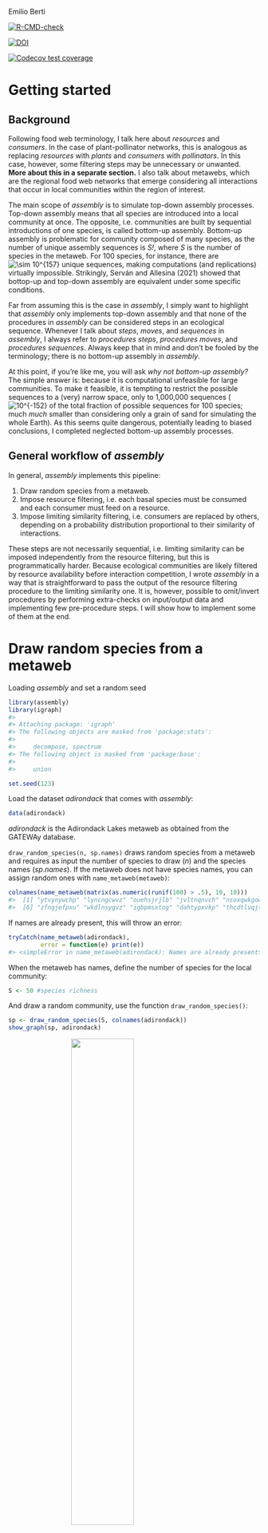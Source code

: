 Emilio Berti

<!-- badges: start -->

[![R-CMD-check](https://github.com/emilio-berti/assembly/workflows/R-CMD-check/badge.svg)](https://github.com/emilio-berti/assembly/actions)

[![DOI](https://zenodo.org/badge/454057297.svg)](https://zenodo.org/badge/latestdoi/454057297)

[![Codecov test
coverage](https://codecov.io/gh/emilio-berti/assembly/branch/master/graph/badge.svg)](https://codecov.io/gh/emilio-berti/assembly?branch=master)
<!-- badges: end -->

# Getting started

## Background

Following food web terminology, I talk here about *resources* and
*consumers*. In the case of plant-pollinator networks, this is analogous
as replacing *resources* with *plants* and *consumers* with
*pollinators*. In this case, however, some filtering steps may be
unnecessary or unwanted. **More about this in a separate section.** I
also talk about metawebs, which are the regional food web networks that
emerge considering all interactions that occur in local communities
within the region of interest.

The main scope of *assembly* is to simulate top-down assembly processes.
Top-down assembly means that all species are introduced into a local
community at once. The opposite, i.e. communities are built by
sequential introductions of one species, is called bottom-up assembly.
Bottom-up assembly is problematic for community composed of many
species, as the number of unique assembly sequences is *S!*, where *S*
is the number of species in the metaweb. For 100 species, for instance,
there are
![\\sim 10^{157}](https://latex.codecogs.com/png.image?%5Cdpi%7B110%7D&space;%5Cbg_white&space;%5Csim%2010%5E%7B157%7D "\sim 10^{157}")
unique sequences, making computations (and replications) virtually
impossible. Strikingly, Serván and Allesina (2021) showed that bottop-up
and top-down assembly are equivalent under some specific conditions.

Far from assuming this is the case in *assembly*, I simply want to
highlight that *assembly* only implements top-down assembly and that
none of the procedures in *assembly* can be considered steps in an
ecological sequence. Whenever I talk about *steps*, *moves*, and
*sequences* in *assembly*, I always refer to *procedures steps*,
*procedures moves*, and *procedures sequences*. Always keep that in mind
and don’t be fooled by the terminology; there is no bottom-up assembly
in *assembly*.

At this point, if you’re like me, you will ask *why not bottom-up
assembly?* The simple answer is: because it is computational unfeasible
for large communities. To make it feasible, it is tempting to restrict
the possible sequences to a (very) narrow space, only to 1,000,000
sequences
(![10^{-152}](https://latex.codecogs.com/png.image?%5Cdpi%7B110%7D&space;%5Cbg_white&space;10%5E%7B-152%7D "10^{-152}")
of the total fraction of possible sequences for 100 species; much *much*
smaller than considering only a grain of sand for simulating the whole
Earth). As this seems quite dangerous, potentially leading to biased
conclusions, I completed neglected bottom-up assembly processes.

## General workflow of *assembly*

In general, *assembly* implements this pipeline:

1.  Draw random species from a metaweb.
2.  Impose resource filtering, i.e. each basal species must be consumed
    and each consumer must feed on a resource.
3.  Impose limiting similarity filtering, i.e. consumers are replaced by
    others, depending on a probability distribution proportional to
    their similarity of interactions.

These steps are not necessarily sequential, i.e. limiting similarity can
be imposed independently from the resource filtering, but this is
programmatically harder. Because ecological communities are likely
filtered by resource availability before interaction competition, I
wrote *assembly* in a way that is straightforward to pass the output of
the resource filtering procedure to the limiting similarity one. It is,
however, possible to omit/invert procedures by performing extra-checks
on input/output data and implementing few pre-procedure steps. I will
show how to implement some of them at the end.

# Draw random species from a metaweb

Loading *assembly* and set a random seed

``` r
library(assembly)
library(igraph)
#> 
#> Attaching package: 'igraph'
#> The following objects are masked from 'package:stats':
#> 
#>     decompose, spectrum
#> The following object is masked from 'package:base':
#> 
#>     union

set.seed(123)
```

Load the dataset *adirondack* that comes with *assembly*:

``` r
data(adirondack)
```

*adirondack* is the Adirondack Lakes metaweb as obtained from the
GATEWAy database.

`draw_random_species(n, sp.names)` draws random species from a metaweb
and requires as input the number of species to draw (*n*) and the
species names (*sp.names*). If the metaweb does not have species names,
you can assign random ones with `name_metaweb(metaweb)`:

``` r
colnames(name_metaweb(matrix(as.numeric(runif(100) > .5), 10, 10)))
#>  [1] "ytvynywchp" "lyncngcwvz" "ouehsjrjlb" "jvltnqnvch" "nsoxqwkgow"
#>  [6] "zfngjefpxu" "wkdlnsygvz" "igbpmsxtog" "dahtypxvkp" "thcdtlvqjt"
```

If names are already present, this will throw an error:

``` r
tryCatch(name_metaweb(adirondack),
         error = function(e) print(e))
#> <simpleError in name_metaweb(adirondack): Names are already present>
```

When the metaweb has names, define the number of species for the local
community:

``` r
S <- 50 #species richness
```

And draw a random community, use the function `draw_random_species()`:

``` r
sp <- draw_random_species(S, colnames(adirondack))
show_graph(sp, adirondack)
```

<img src="man/figures/README-random-1.png" width="50%" style="display: block; margin: auto;" />

## Hidden functions

There are several hidden functions in *assembly*. The reason there are
hidden functions is because there is no need to call them directly.
Hidden functions can be accessed by prefixing the `assembly:::` (three
colon, not two). All hidden functions start with a dot `.`,
e.g. `assembly:::.basals()`.

In general, you should not be bothered by hidden functions and should
not call them directly, unless you have a good understanding of how they
operate. Nevertheless, I summarize them for clarity.

`assembly:::.basals()` get all basal species in the metaweb, and is
equivalent to subset the names of the metaweb where
`colSums(metaweb) == 0`:

``` r
identical(
  sort(intersect(assembly:::.basals(adirondack), sp)),
  sort(intersect(colnames(adirondack)[colSums(adirondack) == 0], sp))
)
#> [1] TRUE
```

`assembly:::.consumers()` and `assembly:::.top()` return the consumers
and top consumers of the metaweb, respectively.

`assembly:::.find_isolated()` returns the species that are isolated in
the local community:

``` r
assembly:::.find_isolated(sp, adirondack)
#> [1] "Halotheca sp."             "Conochiloides hippocrepis"
#> [3] "Keratella serrulata"       "Ceriodaphnia quadrangula" 
#> [5] "Polyarthra euryptera"      "Lepadella triptera"       
#> [7] "Prosopium cylindraceum"    "Catostomus catostomus"
```

`assembly:::.find_replacements()` find suitable replacement for the
isolated species:

``` r
assembly:::.find_replacements(sp,
                              assembly:::.find_isolated(sp, adirondack),
                              adirondack,
                              keep.n.basal = TRUE)
#> [1] "Ploesoma hudsoni"            "fish fry"                   
#> [3] "Salmo rutta"                 "Conochiloides unicornis"    
#> [5] "Keratella crassa"            "Coregonus artedii"          
#> [7] "Salvelinus fontinalis small" "Chroococcus sp."
```

If *keep.n.basal* is TRUE (default = FALSE), then the original number of
basal species will not change.

`assembly:::.move()` performs a move in the limiting similarity
procedure (more about this later):

``` r
tryCatch(assembly:::.move(sp, adirondack, t = 1),
         error = function(e) print(e))
#>  [1] "Cosmarium sp."               "Alona costata"              
#>  [3] "Anabaena flos-aquae"         "Fragilaria sp."             
#>  [5] "Holopedium gibberum"         "Quadrigula closterioides"   
#>  [7] "Crucigenia quadrata"         "Chlamydomonas sp."          
#>  [9] "Chrysosphaerella longispina" "Euchlanis sp."              
#> [11] "Arthrodesmus octocornis"     "Euglena acus"               
#> [13] "Halotheca sp."               "Cyclops scutifer"           
#> [15] "Polyarthra major"            "Staurastrum megacanthum"    
#> [17] "Conochiloides hippocrepis"   "Scenedesmus sp."            
#> [19] "Crucigenia crucifera"        "Bosmina longirostris"       
#> [21] "Ascomorpha ecaudis"          "Sida crystallina"           
#> [23] "Pediastrum tetras"           "Rhinichthys atratulus"      
#> [25] "Schroederia setigera"        "Dinobryon sp."              
#> [27] "Cocconeia sp."               "Euastrum sp."               
#> [29] "Fragilaria crotonensis"      "Sphaerocystis schroeteri"   
#> [31] "Peridinium wisconsinense"    "Keratella serrulata"        
#> [33] "Ceriodaphnia quadrangula"    "Oncorhynchus mykiss"        
#> [35] "Daphnia galeata"             "Polyarthra euryptera"       
#> [37] "Micropterus salmoides"       "Peridinium limbatum"        
#> [39] "Microsystis sp."             "Pimephales promelas"        
#> [41] "Lepadella triptera"          "Tropocyclops prasinus"      
#> [43] "Peridinium inconspicuum"     "Carteria sp."               
#> [45] "Prosopium cylindraceum"      "Tabellaria flocculosa"      
#> [47] "Aphanothece sp."             "Diatoma sp."                
#> [49] "Catostomus catostomus"       "Micrasterias sp."
```

This call to `assembly:::.move()` fails because isolated species are
detected in the input. This is a desired property of the function,
i.e. it fails when there is an unexpected behavior. All hidden functions
have some kind of behavior-check, which is a safety net to assure the
code is doing what you asked for.

Finally, `assembly:::.components()` returns the number of connected
components in the graph of the local community:

``` r
assembly:::.components(sp, adirondack)
#> [1] 5
```

Usually, a proper food web has only one component, i.e. all species are
connected by a path. Having more than one component means that the food
web is actually made of several disconnected communities. In the case
above, it also means that at least one of this disconnected communities
is composed of only one isolated species.

# Resource filtering

To impose the resource filtering, call the function
`resource_filtering()`. This takes as input the species names
(*sp.names*), the metaweb (*metaweb*), and an optional argument
*keep.n.basal* to specify weather the original number of basal species
should be kept constant (default = `FALSE`). **NOTE this may not be
implemented correctly**

Behind the curtain, `resource_filtering()` calls the hidden functions as
a way to compress code and make it consistent. That’s why you shouldn’t
bother too much about hidden functions: they’re there because they’re
useful in the development of the package, rather than for your usage. If
they’re useful for you and you understand how they work, use them.

``` r
sp_resource <- resource_filtering(sp, adirondack, keep.n.basal = TRUE)
show_graph(sp_resource, adirondack)
```

<img src="man/figures/README-resource-1.png" width="50%" style="display: block; margin: auto;" />

Now the local community is fully connected, i.e. basal species always
have a consumer and consumers always have an available resource. It’s
possible to check this manually calling the hidden functions and working
on the adjacency matrix of the local community:

``` r
bas <- intersect(sp_resource, assembly:::.basals(adirondack))
cons <- intersect(sp_resource, assembly:::.consumers(adirondack))
all(rowSums(adirondack[bas, cons]) > 0)
#> [1] TRUE
all(colSums(adirondack[union(bas, cons), cons]) > 0)
#> [1] TRUE
```

Usually you don’t need to perform these checks, as I implemented them
within `resource_filtering()`. I also implemented a check for
disconnected components, to make sure that the resulting community has
no isolated species and only one actual community.

Bonus: because of these checks, now it is safe to perform a move of the
limiting similarity procedure:

``` r
assembly:::.move(sp_resource, adirondack, t = 1)
#>  [1] "Cosmarium sp."               "Alona costata"              
#>  [3] "Anabaena flos-aquae"         "Fragilaria sp."             
#>  [5] "Holopedium gibberum"         "Quadrigula closterioides"   
#>  [7] "Crucigenia quadrata"         "Chlamydomonas sp."          
#>  [9] "Chrysosphaerella longispina" "Euchlanis sp."              
#> [11] "Arthrodesmus octocornis"     "Euglena acus"               
#> [13] "Cyclops scutifer"            "Polyarthra major"           
#> [15] "Staurastrum megacanthum"     "Scenedesmus sp."            
#> [17] "Crucigenia crucifera"        "Bosmina longirostris"       
#> [19] "Ascomorpha ecaudis"          "Sida crystallina"           
#> [21] "Pediastrum tetras"           "Rhinichthys atratulus"      
#> [23] "Schroederia setigera"        "Dinobryon sp."              
#> [25] "Cocconeia sp."               "Euastrum sp."               
#> [27] "Fragilaria crotonensis"      "Sphaerocystis schroeteri"   
#> [29] "Peridinium wisconsinense"    "Oncorhynchus mykiss"        
#> [31] "Daphnia galeata"             "Micropterus salmoides"      
#> [33] "Peridinium limbatum"         "Microsystis sp."            
#> [35] "Pimephales promelas"         "Tropocyclops prasinus"      
#> [37] "Peridinium inconspicuum"     "Carteria sp."               
#> [39] "Tabellaria flocculosa"       "Aphanothece sp."            
#> [41] "Diatoma sp."                 "Micrasterias sp."           
#> [43] "Salmo rutta"                 "Kelicottia bostoniensis"    
#> [45] "fish fry"                    "Rhizosolenia eriensis"      
#> [47] "Diaptomus minutus"           "Colletheca mutabilis"       
#> [49] "Lepomis gibbosus"            "Keratella taurocephala"
```

# Limiting similarity filtering

The limiting similarity filtering is a series of individuals moves. Each
move is composed of three steps:

1.  A metric
    (![J](https://latex.codecogs.com/png.image?%5Cdpi%7B110%7D&space;%5Cbg_white&space;J "J"))
    representing the similarity of interaction is calculated for each
    species in the community.
2.  One species is removed with probability proportional to their
    ![J](https://latex.codecogs.com/png.image?%5Cdpi%7B110%7D&space;%5Cbg_white&space;J "J").
3.  The species removed is replaced by another species selected at
    random from the metaweb.

Each move can then be accepted of discarded based on a probabilistic
acceptance criterion, the Metropolis-Hasting algorithm (see below for
details). If the move is accepted, the new community will differ from
the starting one only in the removed/replaced species. If the move is
discarded, the new community is identical to the starting one. Each move
takes as input the community of the previous move (or the initial
community for the first move) and returns as output the new community
(or the original one).

The limiting similarity procedure is simply a series of moves (accepted
or not). The starting community for the limiting similarity procedure is
usually a community that has undergone already a resource filtering,
imposing thus that trophic competition comes after resource
availability. However, it is possible to skip the resource filtering
step; the only requirement of the starting community for the limiting
similarity filtering is that it does not have isolated species and has
only one connected components.

To impose the limiting similariy filtering, call the function
`similarity_filtering()`. This function requires the species names as
input (*sp.names*), the metaweb (*metaweb*), the argument *t* (default =
0), which is the temperature of the Metropolis-Hastings algorithm, and
*max.iter* (default = 1,000), which is the maximum number of moves
allowed.

``` r
sp_sim <- similarity_filtering(sp_resource, adirondack, t = 1, max.iter = 10)
show_graph(sp_sim, adirondack)
```

<img src="man/figures/README-limiting-1.png" width="50%" style="display: block; margin: auto;" />

## Metropolis-Hasting algorithm

To accept a move, it must pass a Metropolis-Hasting algorithm. If the
similarity of the new community is lower than the similarity of the old
one, the move is always accepted. When the new similarity is higher than
the old similarity, the move is accepted if:

![
exp \\left\[ \\left( 1 - \\frac{similarity\_{new}}{similarity\_{old}} \\right) \\frac{1}{t} \\right\]\> \\mathcal{U}(0, 1)
](https://latex.codecogs.com/png.image?%5Cdpi%7B110%7D&space;%5Cbg_white&space;%0Aexp%20%5Cleft%5B%20%5Cleft%28%201%20-%20%5Cfrac%7Bsimilarity_%7Bnew%7D%7D%7Bsimilarity_%7Bold%7D%7D%20%5Cright%29%20%5Cfrac%7B1%7D%7Bt%7D%20%5Cright%5D%3E%20%5Cmathcal%7BU%7D%280%2C%201%29%0A "
exp \left[ \left( 1 - \frac{similarity_{new}}{similarity_{old}} \right) \frac{1}{t} \right]> \mathcal{U}(0, 1)
")

This means that, even when the new similarity is higher than the old one
and the new community has species with increased similarity of
interaction, the move can still be accepted as valid depending on a
probability density function. The probability of acceptance depends on
how much the new similarity is higher than the old one and by the
temperature parameter *t*. For increasing *t*, it is more likely to
accept a non-favorable move:

``` r
temp <- 10 ^ seq(-2, 1, by = .1)
ratio <- 10 ^ seq(-1, 2, by = .1)

move <- rep(NA, length(temp) * length(ratio))
i <- 1
for (t in temp){
  for (x in ratio) {
    move[i] <- metropolis.hastings(1, x, t)
    i <- i + 1
  }
}

d <- data.frame(Temp = rep(temp, each = length(ratio)),
                Ratio = rep(ratio, length(temp)),
                Move = as.numeric(move))
cols <- colorRampPalette(c("steelblue", "tomato"))
cols <- cols(length(unique(d$Temp)))
pal <- adjustcolor(cols, alpha.f = .2)
pal <- pal[sapply(d$Temp, \(x) which(unique(d$Temp) == x))]
plot(log10(d$Ratio), jitter(d$Move, factor = .2), 
     xlab = "Similiarity ratio (new / old)",
     ylab = "Accepted move",
     col = pal, pch = 20, frame = FALSE)
for (t in unique(d$Temp)) {
  x <- log10(d$Ratio[d$Temp == t])
  y <- d$Move[d$Temp == t]
  fit <- loess(y ~ x)
  lines(fit$x, fit$fitted, col = cols[which(unique(d$Temp) == t)])
}
legend(-1, .7, legend = seq(-2, 1, by = .5), 
       fill = colorRampPalette(c("steelblue", "tomato"))(7),
       title = "log10(t)")
```

<img src="man/figures/README-metro-1.png" width="80%" style="display: block; margin: auto;" />

The reason to include this algorithm is to avoid a purely deterministic
procedure and include some stochasticity in the process. However, if
this is unwanted, it can be removed (and the process made purely
deterministic), by specifying a very high temperature parameter *t*:

``` r
table(sapply(seq_len(1000), \(x) metropolis.hastings(1, 1e3, t = 1e9)))
#> 
#> TRUE 
#> 1000
```

## Similarity trend by move

``` r
get_similarity <- function(sp) {
  g <- graph_from_adjacency_matrix(adirondack[sp, sp])
  consumers <- intersect(sp, assembly:::.consumers(adirondack))
  J <- similarity(
    g,
    vids = which(sp %in% consumers)
  )
  diag(J) <- NA
  J <- sum(J, na.rm = TRUE)
  return(J)
}

temps <- 10 ^ seq(-3, 0, by = 1)
sim <- matrix(rep(NA, 300 * length(temps)), ncol = length(temps))
for (t in seq_along(temps)) {
  sp <- sp_resource
  for (i in seq_len(nrow(sim))) {
    sim[i, t] <- get_similarity(sp)
    sp <- assembly:::.move(sp, adirondack, t = temps[t])
  }
}
```

``` r
pal <- colorRampPalette(colors = c("steelblue", "tomato"))(length(temps))
plot(seq_len(nrow(sim)), sim[, 1], frame = FALSE, 
     xlab = "Move number", ylab = "Similarity",
     type = "l", col = pal[1], lwd = 2,
     ylim = c(min(sim), max(sim) * 1.25))
for (i in 2:length(temps)) {
  lines(seq_len(nrow(sim)), sim[, i], col = pal[i], lw = 2)
}
legend(x = 70, y = 130, fill = pal, legend = temps,
       title = "Temperature", horiz = TRUE, 
       box.lwd = 0, bg = NA)
```

<img src="man/figures/README-sim-trend-plot-1.png" width="80%" style="display: block; margin: auto;" />

## Verbose output

`similarity_filtering()` has the options to return verbose output. In
this case, the returned object is not the vector of the name of the
species, but a list with:

-   *species*, the vector with the species names
-   *mean.niche*, a vector with containing the mean of the trophic
    levels of resources for each consumers, averaged over the whole
    community
-   *var.niche*, a vector with containing the variance of the trophic
    levels of resources for each consumers, averaged over the whole
    community
-   *similarity* the similarity statistics used to evaluate the moves.

Each vector, except *species*, has length = *max.iter*. In the case a
![i](https://latex.codecogs.com/png.image?%5Cdpi%7B110%7D&space;%5Cbg_white&space;i "i")
move was rejected, the `similarity[i] = 0`.

``` r
sp_sim <- similarity_filtering(sp_resource, adirondack, t = 1, max.iter = 10,
                               output.verbose = TRUE)
class(sp_sim)
#> [1] "list"
names(sp_sim)
#> [1] "species"    "mean.niche" "var.niche"  "similarity"
```

This can be useful to check trends in niche packing when species
similarity changes. For instance, for increasing similarity, species
niche variance should decrease, implying that niches of different
species overlap less.

<img src="man/figures/README-limiting_verbose_plot_var-1.png" width="80%" style="display: block; margin: auto;" />

Average niche, however, may change more subtly. For example, decreasing
similarity may imply decreasing average niche in the case that lower
trophic levels are largely empty. However, it may also imply increasing
average niche, e.g. by a new top consumer.

<img src="man/figures/README-limiting_verbose_plot_mean-1.png" width="80%" style="display: block; margin: auto;" />

# Filtering algorithms and modularity

Jaccard similarity is often used to detect modules in community
detection problems. The rationale is that similarity is high within
modules and low between modules. This implies that the limiting
similarity filtering, in its purely deterministic version
(![t = 0](https://latex.codecogs.com/png.image?%5Cdpi%7B110%7D&space;%5Cbg_white&space;t%20%3D%200 "t = 0")),
it will converge to food webs that are highly modular, as this minimize
the total Jaccard similarity of the network. This effect is more
pronounced in sparser networks, that is in food webs with lower
connectance.

To illustrate this, I generate 200 random networks for five different
connectance levels and calculate the average similarity of the network
as well as its modularity metric:

``` r
REPS <- 200
CONNECTANCE <- seq(.1, .3, by = .05)

modularity <- matrix(rep(NA, REPS * length(CONNECTANCE)), nrow = REPS)
similarity <- matrix(rep(NA, REPS * length(CONNECTANCE)), nrow = REPS)
for (C in CONNECTANCE) {
  for (rep in seq_len(REPS)) {
    m <- matrix(as.numeric(runif(1e4) < C), 1e2, 1e2)
    g <- graph_from_adjacency_matrix(m)
    members <- membership(cluster_fast_greedy(as.undirected(g)))
    modularity[rep, which (CONNECTANCE == C)] <- modularity(as.undirected(g), members)
    sim <- similarity(g, mode = "in", method = "jaccard")
    similarity[rep, which (CONNECTANCE == C)] <- mean(sim, na.rm = TRUE)
  }
}
```

<img src="man/figures/README-modularity-plot-1.png" width="80%" style="display: block; margin: auto;" />

# Integrating food web dynamics

Until now, we focused on assembly processes and how this influence the
topology of the network. It is possible to integrate the assembly with
food web dynamics, e.g. comparing dynamics between filtering processes.
I collaborated to the *ATNr* package to solve food web dynamical
systems.

Create a synthetic metaweb with virtual species:

``` r
library(ATNr)
#> 
#> Attaching package: 'ATNr'
#> The following object is masked from 'package:igraph':
#> 
#>     is_connected

S <- 200

traits <- data.frame(
  species = sapply(seq_len(S), \(x){
    paste(sample(letters, 10, replace = TRUE), collapse = "")
  }),
  masses = 10 ^ runif(S, 0, 2), #log-uniform
  biomasses = runif(S, 2, 5),
  role = sapply(seq_len(S), \(x) ifelse(runif(1) > .7, "basal", "consumer"))
)

traits <- traits[order(traits$masses), ]

metaweb <- create_Lmatrix(traits$masses,
                          sum(traits$role == "basal"),
                          Ropt = 10,
                          th = .1)
sum(colSums(metaweb) == 0) == sum(traits$role == "basal")
#> [1] TRUE
metaweb[metaweb > 0] <- 1
colnames(metaweb) <- traits$species
rownames(metaweb) <- traits$species
show_fw(colnames(metaweb), metaweb)
```

<img src="man/figures/README-traits-1.png" width="50%" style="display: block; margin: auto;" />

Draw random species for a local community of 30 species and impose
sequentially the resource filtering and the limiting similarity
filtering:

``` r
sp <- draw_random_species(30, colnames(metaweb))
length(setdiff(sp, assembly:::.basals(metaweb)))
#> [1] 20
sp_resource <- resource_filtering(sp, metaweb, keep.n.basal = TRUE)
length(setdiff(sp_resource, assembly:::.basals(metaweb)))
#> [1] 20
sp_limiting <- similarity_filtering(sp_resource, metaweb, t = 1e6, max.iter = 1e2)
length(setdiff(sp_limiting, assembly:::.basals(metaweb)))
#> [1] 20

show_graph(sp, metaweb, title = "Random")
```

<img src="man/figures/README-simulations-1.png" width="50%" style="display: block; margin: auto;" />

``` r
show_graph(sp_resource, metaweb, title = "Resource filtering")
```

<img src="man/figures/README-simulations-2.png" width="50%" style="display: block; margin: auto;" />

``` r
show_graph(sp_limiting, metaweb, title = "Limiting similarity")
```

<img src="man/figures/README-simulations-3.png" width="50%" style="display: block; margin: auto;" />

Create and initialize the ATNr models:

``` r
nb_b <- length(setdiff(sp, assembly:::.basals(metaweb)))
nb_s <- 30

dyn_random <- create_model_Unscaled(nb_s, nb_b,
                                    traits$masses[traits$species %in% sp],
                                    metaweb[sp, sp])
dyn_res <- create_model_Unscaled(nb_s, nb_b,
                                 traits$masses[traits$species %in% sp_resource],
                                 metaweb[sp_resource, sp_resource])
dyn_lim <- create_model_Unscaled(nb_s, nb_b,
                                 traits$masses[traits$species %in% sp_limiting],
                                 metaweb[sp_limiting, sp_limiting])
# default parameters
initialise_default_Unscaled(dyn_random)
#> C++ object <0x55735c4b7020> of class 'Unscaled' <0x55735c9ee6a0>
initialise_default_Unscaled(dyn_res)
#> C++ object <0x55735c4c1c00> of class 'Unscaled' <0x55735c9ee6a0>
initialise_default_Unscaled(dyn_lim)
#> C++ object <0x55735b744460> of class 'Unscaled' <0x55735c9ee6a0>
# initialize C++ fields
dyn_random$initialisations()
dyn_res$initialisations()
dyn_lim$initialisations()
```

And call the solver to obtain the dynamics:

``` r
times <- seq(1, 1e9, 1e7)

sol_random <- lsoda_wrapper(times, traits$biomasses[traits$species %in% sp],
                            dyn_random)
sol_res <- lsoda_wrapper(times, traits$biomasses[traits$species %in% sp_resource],
                         dyn_res)
sol_lim <- lsoda_wrapper(times, traits$biomasses[traits$species %in% sp_limiting],
                         dyn_lim)

plot_odeweb(sol_random, nb_s)
plot_odeweb(sol_res, nb_s)
```

<img src="man/figures/README-solver-1.png" width="80%" style="display: block; margin: auto;" />

``` r
plot_odeweb(sol_lim, nb_s)
```

<img src="man/figures/README-solver-2.png" width="80%" style="display: block; margin: auto;" />

The number of extinct species can be extracted by:

``` r
sum(sol_random[length(times), -1] < 1e-6)
#> [1] 5
sum(sol_res[length(times), -1] < 1e-6)
#> [1] 5
sum(sol_lim[length(times), -1] < 1e-6)
#> [1] 0
```

As well as the final total biomass of all consumers combined:

``` r
sum(sol_random[length(times), (nb_b + 2) : nb_s])
#> [1] 11.45064
sum(sol_res[length(times), (nb_b + 2) : nb_s])
#> [1] 11.45064
sum(sol_lim[length(times), (nb_b + 2) : nb_s])
#> [1] 7.290431
```

# References

<div id="refs" class="references csl-bib-body hanging-indent">

<div id="ref-servan2021tractable" class="csl-entry">

Serván, Carlos A, and Stefano Allesina. 2021. “Tractable Models of
Ecological Assembly.” *Ecology Letters* 24 (5): 1029–37.

</div>

</div>
